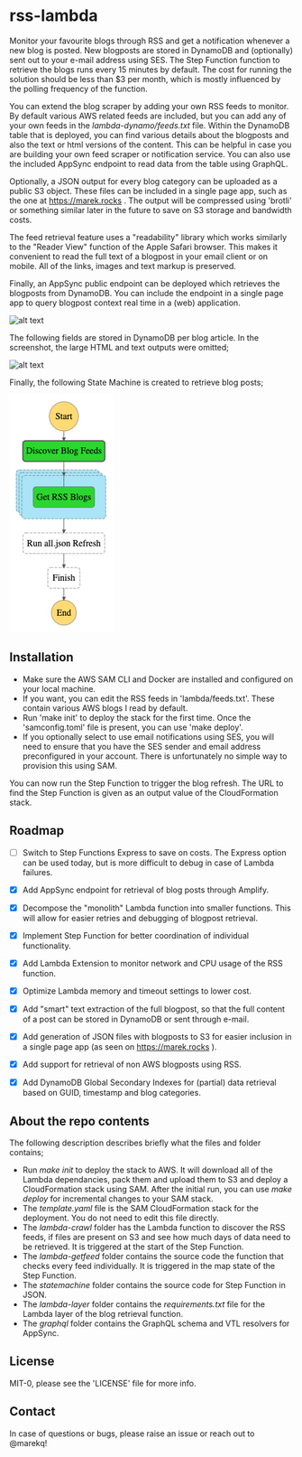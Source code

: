 rss-lambda
==========

Monitor your favourite blogs through RSS and get a notification whenever a new blog is posted. New blogposts are stored in DynamoDB and (optionally) sent out to your e-mail address using SES. The Step Function function to retrieve the blogs runs every 15 minutes by default. The cost for running the solution should be less than $3 per month, which is mostly influenced by the polling frequency of the function. 

You can extend the blog scraper by adding your own RSS feeds to monitor. By default various AWS related feeds are included, but you can add any of your own feeds in the *lambda-dynamo/feeds.txt* file. Within the DynamoDB table that is deployed, you can find various details about the blogposts and also the text or html versions of the content. This can be helpful in case you are building your own feed scraper or notification service. You can also use the included AppSync endpoint to read data from the table using GraphQL. 

Optionally, a JSON output for every blog category can be uploaded as a public S3 object. These files can be included in a single page app, such as the one at https://marek.rocks . The output will be compressed using 'brotli' or something similar later in the future to save on S3 storage and bandwidth costs. 

The feed retrieval feature uses a "readability" library which works similarly to the "Reader View" function of the Apple Safari browser. This makes it convenient to read the full text of a blogpost in your email client or on mobile. All of the links, images and text markup is preserved. 

Finally, an AppSync public endpoint can be deployed which retrieves the blogposts from DynamoDB. You can include the endpoint in a single page app to query blogpost context real time in a (web) application. 


![alt text](./docs/architecture.png)


The following fields are stored in DynamoDB per blog article. In the screenshot, the large HTML and text outputs were omitted;


![alt text](./docs/dynamodb.png)


Finally, the following State Machine is created to retrieve blog posts;


![alt text](./docs/statemachine.png)


Installation
------------

- Make sure the AWS SAM CLI and Docker are installed and configured on your local machine.
- If you want, you can edit the RSS feeds in 'lambda/feeds.txt'. These contain various AWS blogs I read by default.
- Run 'make init' to deploy the stack for the first time. Once the 'samconfig.toml' file is present, you can use 'make deploy'.
- If you optionally select to use email notifications using SES, you will need to ensure that you have the SES sender and email address preconfigured in your account. There is unfortunately no simple way to provision this using SAM. 

You can now run the Step Function to trigger the blog refresh. The URL to find the Step Function is given as an output value of the CloudFormation stack.


Roadmap
-------

- [ ] Switch to Step Functions Express to save on costs. The Express option can be used today, but is more difficult to debug in case of Lambda failures. 
- [X] Add AppSync endpoint for retrieval of blog posts through Amplify. 
- [X] Decompose the "monolith" Lambda function into smaller functions. This will allow for easier retries and debugging of blogpost retrieval. 
- [X] Implement Step Function for better coordination of individual functionality.
- [X] Add Lambda Extension to monitor network and CPU usage of the RSS function. 
- [X] Optimize Lambda memory and timeout settings to lower cost. 
- [X] Add "smart" text extraction of the full blogpost, so that the full content of a post can be stored in DynamoDB or sent through e-mail.
- [X] Add generation of JSON files with blogposts to S3 for easier inclusion in a single page app (as seen on https://marek.rocks ).
- [X] Add support for retrieval of non AWS blogposts using RSS.
- [X] Add DynamoDB Global Secondary Indexes for (partial) data retrieval based on GUID, timestamp and blog categories. 


About the repo contents
-----------------------

The following description describes briefly what the files and folder contains;

- Run *make init* to deploy the stack to AWS. It will download all of the Lambda dependancies, pack them and upload them to S3 and deploy a CloudFormation stack using SAM. After the initial run, you can use *make deploy* for incremental changes to your SAM stack.  
- The *template.yaml* file is the SAM CloudFormation stack for the deployment. You do not need to edit this file directly.
- The *lambda-crawl* folder has the Lambda function to discover the RSS feeds, if files are present on S3 and see how much days of data need to be retrieved. It is triggered at the start of the Step Function.
- The *lambda-getfeed* folder contains the source code the function that checks every feed individually. It is triggered in the map state of the Step Function.
- The *statemachine* folder contains the source code for Step Function in JSON.
- The *lambda-layer* folder contains the *requirements.txt* file for the Lambda layer of the blog retrieval function. 
- The *graphql* folder contains the GraphQL schema and VTL resolvers for AppSync. 


License
-------

MIT-0, please see the 'LICENSE' file for more info. 


Contact
-------

In case of questions or bugs, please raise an issue or reach out to @marekq!
